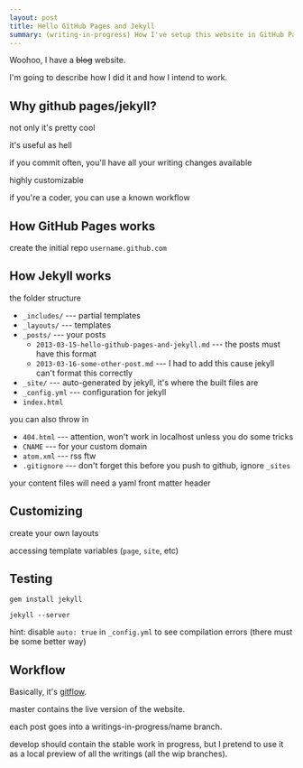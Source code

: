 ```yaml
---
layout: post
title: Hello GitHub Pages and Jekyll
summary: (writing-in-progress) How I've setup this website in GitHub Pages, using Jekyll, and how the workflow I intend to use for my writings works (hint - it's just like gitflow).
---
```


Woohoo, I have a <s>blog</s> website.

I'm going to describe how I did it and how I intend to work.


## Why github pages/jekyll?
not only it's pretty cool

it's useful as hell

if you commit often, you'll have all your writing changes available

highly customizable

if you're a coder, you can use a known workflow


## How GitHub Pages works
create the initial repo ```username.github.com```


## How Jekyll works
the folder structure
* ```_includes/``` --- partial templates
* ```_layouts/``` --- templates
* ```_posts/``` --- your posts
  * ```2013-03-15-hello-github-pages-and-jekyll.md``` --- the posts must have this format
  * ```2013-03-16-some-other-post.md``` --- I had to add this cause jekyll can't format this correctly
* ```_site/``` --- auto-generated by jekyll, it's where the built files are
* ```_config.yml``` --- configuration for jekyll
* ```index.html```

you can also throw in
* ```404.html``` --- attention, won't work in localhost unless you do some tricks
* ```CNAME``` --- for your custom domain
* ```atom.xml``` --- rss ftw
* ```.gitignore``` --- don't forget this before you push to github, ignore ```_sites```

your content files will need a yaml front matter header


## Customizing
create your own layouts

accessing template variables (```page```, ```site```, etc)



## Testing
```gem install jekyll```

```jekyll --server```

hint: disable ```auto: true``` in ```_config.yml``` to see compilation errors (there must be some better way)


## Workflow

Basically, it's [gitflow](http://nvie.com/posts/a-successful-git-branching-model/).

master contains the live version of the website.

each post goes into a writings-in-progress/name branch.

develop should contain the stable work in progress, but I pretend to use it as a local preview of all the writings (all the wip branches).






